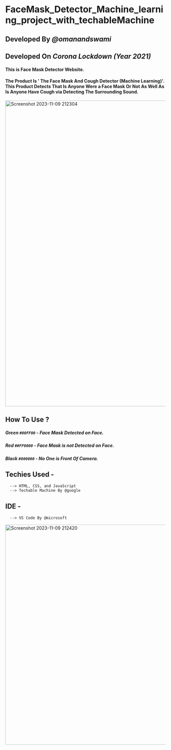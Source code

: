 # FaceMask_Detector_Machine_learning_project_with_techableMachine
## Developed By _@omanandswami_
## Developed On _Corona Lockdown (Year 2021)_

#### This is Face Mask Detector Website.
#### The Product Is ' The Face Mask And Cough Detector (Machine Learning)'. This Product Detects That Is Anyone Were a Face Mask Or Not As Well As Is Anyone Have Cough via Detecting The Surrounding Sound.

<img width="959" alt="Screenshot 2023-11-09 212304" src="https://github.com/ItsOmiii2005/FaceMask_Detector_Machine_learning_project_with_techableMachine/assets/101080173/d05a0b69-03c9-4b3a-b1f3-150583d071dc">

## How To Use ? 

##### Green `#00FF00` - Face Mask Detected on Face.
##### Red `##FF0000` - Face Mask is not Detected on Face.
##### Black `#000000` - No One is Front Of Camera.

## Techies Used -
      --> HTML, CSS, and JavaScript 
      --> Techable Machine By @google
## IDE -
      --> VS Code By @microsoft
      

<img width="690" alt="Screenshot 2023-11-09 212420" src="https://github.com/ItsOmiii2005/FaceMask_Detector_Machine_learning_project_with_techableMachine/assets/101080173/601dda86-fbf5-4795-a69c-ff4ba38ac699">

     
